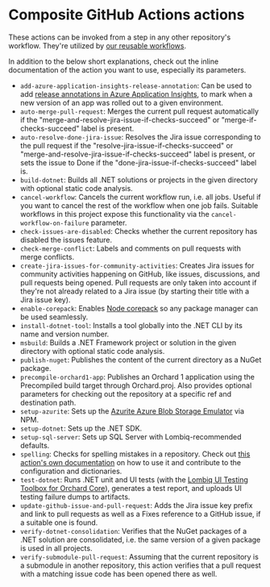 # Composite GitHub Actions actions

These actions can be invoked from a step in any other repository's workflow. They're utilized by [our reusable workflows](Workflows.md).

In addition to the below short explanations, check out the inline documentation of the action you want to use, especially its parameters.

- `add-azure-application-insights-release-annotation`: Can be used to add [release annotations in Azure Application Insights](https://learn.microsoft.com/en-us/azure/azure-monitor/app/annotations), to mark when a new version of an app was rolled
 out to a given environment.
- `auto-merge-pull-request`: Merges the current pull request automatically if the "merge-and-resolve-jira-issue-if-checks-succeed" or "merge-if-checks-succeed" label is present.
- `auto-resolve-done-jira-issue`: Resolves the Jira issue corresponding to the pull request if the "resolve-jira-issue-if-checks-succeed" or "merge-and-resolve-jira-issue-if-checks-succeed" label is present, or sets the issue to Done if the "done-jira-issue-if-checks-succeed" label is.
- `build-dotnet`: Builds all .NET solutions or projects in the given directory with optional static code analysis.
- `cancel-workflow`: Cancels the current workflow run, i.e. all jobs. Useful if you want to cancel the rest of the workflow when one job fails. Suitable workflows in this project expose this functionality via the `cancel-workflow-on-failure` parameter.
- `check-issues-are-disabled`: Checks whether the current repository has disabled the issues feature.
- `check-merge-conflict`: Labels and comments on pull requests with merge conflicts.
- `create-jira-issues-for-community-activities`: Creates Jira issues for community activities happening on GitHub, like issues, discussions, and pull requests being opened. Pull requests are only taken into account if they're not already related to a Jira issue (by starting their title with a Jira issue key).
- `enable-corepack`: Enables [Node corepack](https://nodejs.org/docs/latest-v16.x/api/corepack.html) so any package manager can be used seamlessly.
- `install-dotnet-tool`: Installs a tool globally into the .NET CLI by its name and version number.
- `msbuild`: Builds a .NET Framework project or solution in the given directory with optional static code analysis.
- `publish-nuget`: Publishes the content of the current directory as a NuGet package.
- `precompile-orchard1-app`: Publishes an Orchard 1 application using the Precompiled build target through Orchard.proj. Also provides optional parameters for checking out the repository at a specific ref and destination path.
- `setup-azurite`: Sets up the [Azurite Azure Blob Storage Emulator](https://docs.microsoft.com/en-us/azure/storage/common/storage-use-azurite) via NPM.
- `setup-dotnet`: Sets up the .NET SDK.
- `setup-sql-server`: Sets up SQL Server with Lombiq-recommended defaults.
- `spelling`: Checks for spelling mistakes in a repository. Check out [this action's own documentation](SpellCheckingConfiguration.md) on how to use it and contribute to the configuration and dictionaries.
- `test-dotnet`: Runs .NET unit and UI tests (with the [Lombiq UI Testing Toolbox for Orchard Core](https://github.com/Lombiq/UI-Testing-Toolbox)), generates a test report, and uploads UI testing failure dumps to artifacts.
- `update-github-issue-and-pull-request`: Adds the Jira issue key prefix and link to pull requests as well as a Fixes reference to a GitHub issue, if a suitable one is found.
- `verify-dotnet-consolidation`: Verifies that the NuGet packages of a .NET solution are consolidated, i.e. the same version of a given package is used in all projects.
- `verify-submodule-pull-request`: Assuming that the current repository is a submodule in another repository, this action verifies that a pull request with a matching issue code has been opened there as well.
